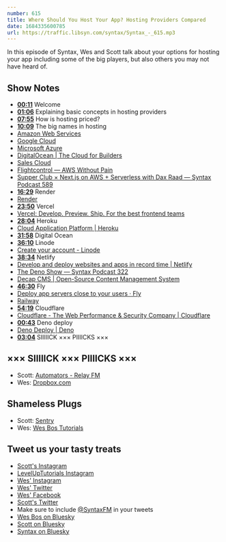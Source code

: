 ```yaml
---
number: 615
title: Where Should You Host Your App? Hosting Providers Compared
date: 1684335600785
url: https://traffic.libsyn.com/syntax/Syntax_-_615.mp3
---
```


In this episode of Syntax, Wes and Scott talk about your options for hosting your app including some of the big players, but also others you may not have heard of.

## Show Notes

* **[00:11](#t=00:11)** Welcome
* **[01:06](#t=01:06)** Explaining basic concepts in hosting providers
* **[07:55](#t=07:55)** How is hosting priced?
* **[10:09](#t=10:09)** The big names in hosting
* [Amazon Web Services](https://aws.amazon.com/)
* [Google Cloud](https://cloud.google.com/)
* [Microsoft Azure](https://azure.microsoft.com/en-ca)
* [DigitalOcean | The Cloud for Builders](https://www.digitalocean.com/)
* [Sales Cloud](https://www.salesforce.com/ca/products/sales-cloud/overview/)
* [Flightcontrol — AWS Without Pain](https://www.flightcontrol.dev/)
* [Supper Club × Next.js on AWS + Serverless with Dax Raad — Syntax Podcast 589](https://syntax.fm/show/589/supper-club-next-js-on-aws-serverless-with-dax-raad)
* **[16:29](#t=16:29)** Render
* [Render](https://render.com/)
* **[23:50](#t=23:50)** Vercel
* [Vercel: Develop. Preview. Ship. For the best frontend teams](https://vercel.com/)
* **[28:04](#t=28:04)** Heroku
* [Cloud Application Platform | Heroku](https://www.heroku.com/)
* **[31:58](#t=31:58)** Digital Ocean
* **[36:10](#t=36:10)** Linode
* [Create your account - Linode](https://login.linode.com/signup)
* **[38:34](#t=38:34)** Netlify
* [Develop and deploy websites and apps in record time | Netlify](https://www.netlify.com/)
* [The Deno Show — Syntax Podcast 322](https://syntax.fm/show/322/the-deno-show)
* [Decap CMS | Open-Source Content Management System](https://decapcms.org/)
* **[46:30](#t=46:30)** Fly
* [Deploy app servers close to your users · Fly](https://fly.io/)
* [Railway](https://railway.app/)
* **[54:19](#t=54:19)** Cloudflare
* [Cloudflare - The Web Performance & Security Company | Cloudflare](https://www.cloudflare.com/)
* **[00:43](#t=00:43)** Deno deploy
* [Deno Deploy | Deno](https://deno.com/deploy)
* **[03:04](#t=03:04)** SIIIIICK ××× PIIIICKS ×××

## ××× SIIIIICK ××× PIIIICKS ×××

* Scott: [Automators - Relay FM](https://www.relay.fm/automators)
* Wes: [Dropbox.com](https://www.dropbox.com/)

## Shameless Plugs

* Scott: [Sentry](https://sentry.io)
* Wes: [Wes Bos Tutorials](https://wesbos.com/courses)

## Tweet us your tasty treats

* [Scott's Instagram](https://www.instagram.com/stolinski/)
* [LevelUpTutorials Instagram](https://www.instagram.com/LevelUpTutorials/)
* [Wes' Instagram](https://www.instagram.com/wesbos/)
* [Wes' Twitter](https://twitter.com/wesbos)
* [Wes' Facebook](https://www.facebook.com/wesbos.developer)
* [Scott's Twitter](https://twitter.com/stolinski)
* Make sure to include [@SyntaxFM](https://twitter.com/SyntaxFM) in your tweets
* [Wes Bos on Bluesky](https://bsky.app/profile/syntax.fm/wesbos.com)
* [Scott on Bluesky](https://bsky.app/profile/tolin.ski)
* [Syntax on Bluesky](https://bsky.app/profile/syntax.fm)
